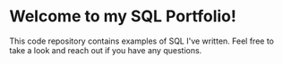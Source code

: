# Welcome to my SQL Portfolio!
This code repository contains examples of SQL I've written. Feel free to take a look and reach out if you have any questions.

